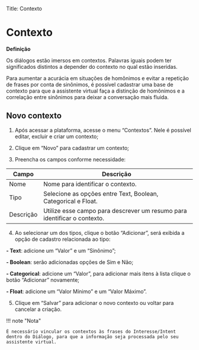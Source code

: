 Title: Contexto

# Contexto

**Definição**

Os diálogos estão imersos em contextos. Palavras iguais podem ter significados distintos a depender do contexto no qual estão inseridas.

Para aumentar a acurácia em situações de homônimos e evitar a repetição de frases por conta de sinônimos, é possível cadastrar uma base de contexto para que a assistente virtual faça a distinção de homônimos e a correlação entre sinônimos para deixar a conversação mais fluida. 
 

## Novo contexto

1.  Após acessar a plataforma, acesse o menu “Contextos”. Nele é possível editar, excluir e criar um contexto;

2.  Clique em “Novo” para cadastrar um contexto;

3.  Preencha os campos conforme necessidade:

| **Campo** |**Descrição**|
|-|-|
| Nome| Nome para identificar o contexto.|
| Tipo| Selecione as opções entre Text, Boolean, Categorical e Float.|
| Descrição | Utilize esse campo para descrever um resumo para identificar o contexto.|

4.  Ao selecionar um dos tipos, clique o botão “Adicionar”, será exibida a opção de cadastro relacionada ao tipo:

**- Text**: adicione um “Valor” e um “Sinônimo”;

**- Boolean**: serão adicionadas opções de Sim e Não;

**- Categorical**: adicione um “Valor”, para adicionar mais itens à lista clique o botão “Adicionar” novamente;

**- Float**: adicione um “Valor Mínimo” e um “Valor Máximo”.

5.  Clique em “Salvar” para adicionar o novo contexto ou voltar para cancelar a criação.

!!! note "Nota"

    É necessário vincular os contextos às frases do Interesse/Intent dentro do Diálogo, para que a informação seja processada pelo seu assistente virtual. 